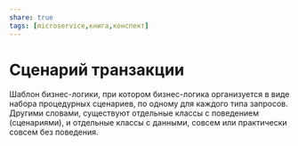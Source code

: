 ```yaml
---
share: true
tags: [microservice,книга,конспект]
---
```

# Сценарий транзакции
Шаблон бизнес-логики, при котором бизнес-логика организуется в виде набора процедурных сценариев, по одному для каждого типа запросов. Другими словами, существуют отдельные классы с  поведением (сценариями), и отдельные классы с данными, совсем или практически совсем без поведения.
